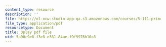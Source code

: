 ```yaml
---
content_type: resource
description: ''
file: https://ol-ocw-studio-app-qa.s3.amazonaws.com/courses/5-111-principles-of-chemical-science-fall-2008/5a90c9e8f3e8e38184aef9f9976b10c8_XxvD0Yh9qCM.pdf
file_type: application/pdf
resourcetype: Document
title: 3play pdf file
uid: 5a90c9e8-f3e8-e381-84ae-f9f9976b10c8
---
```

